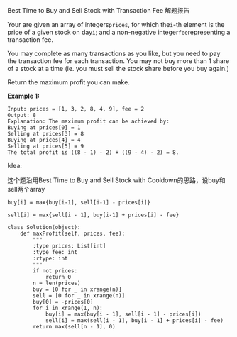 Best Time to Buy and Sell Stock with Transaction Fee 解题报告

Your are given an array of integers`prices`, for which the`i`-th element is the price of a given stock on day`i`; and a non-negative integer`fee`representing a transaction fee.

You may complete as many transactions as you like, but you need to pay the transaction fee for each transaction. You may not buy more than 1 share of a stock at a time \(ie. you must sell the stock share before you buy again.\)

Return the maximum profit you can make.

**Example 1:**

```
Input: prices = [1, 3, 2, 8, 4, 9], fee = 2
Output: 8
Explanation: The maximum profit can be achieved by:
Buying at prices[0] = 1
Selling at prices[3] = 8
Buying at prices[4] = 4
Selling at prices[5] = 9
The total profit is ((8 - 1) - 2) + ((9 - 4) - 2) = 8.
```

Idea:

这个题沿用Best Time to Buy and Sell Stock with Cooldown的思路，设buy和sell两个array

`buy[i] = max{buy[i-1], sell[i-1] - prices[i]}`

`sell[i] = max{sell[i - 1], buy[i-1] + prices[i] - fee}`

```
class Solution(object):
    def maxProfit(self, prices, fee):
        """
        :type prices: List[int]
        :type fee: int
        :rtype: int
        """
        if not prices:
            return 0
        n = len(prices)
        buy = [0 for _ in xrange(n)]
        sell = [0 for _ in xrange(n)]
        buy[0] = -prices[0]
        for i in xrange(1, n):
            buy[i] = max(buy[i - 1], sell[i - 1] - prices[i])
            sell[i] = max(sell[i - 1], buy[i - 1] + prices[i] - fee)
        return max(sell[n - 1], 0)
```




